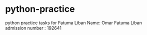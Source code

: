 # python-practice
python practice tasks for Fatuma Liban
Name: Omar Fatuma Liban
admission number : 192641
